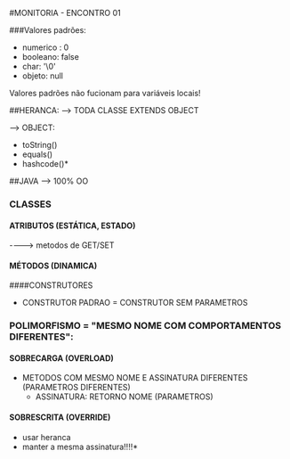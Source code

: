 #MONITORIA - ENCONTRO 01

###Valores padrões:
* numerico : 0
* booleano: false
* char: '\0'
* objeto: null

Valores padrões não fucionam para variáveis locais!

##HERANCA:
--> TODA CLASSE EXTENDS OBJECT

--> OBJECT:
* toString()
* equals()
* hashcode()*

##JAVA
--> 100% OO

### CLASSES
#### ATRIBUTOS (ESTÁTICA, ESTADO)
----> metodos de GET/SET

#### MÉTODOS (DINAMICA)
####CONSTRUTORES
* CONSTRUTOR PADRAO = CONSTRUTOR SEM PARAMETROS


### POLIMORFISMO = "MESMO NOME COM COMPORTAMENTOS DIFERENTES":
#### SOBRECARGA (OVERLOAD)
  * METODOS COM MESMO NOME E ASSINATURA DIFERENTES (PARAMETROS DIFERENTES)
    * ASSINATURA: RETORNO NOME (PARAMETROS)

#### SOBRESCRITA (OVERRIDE)
  * usar heranca
  * manter a mesma assinatura!!!!*